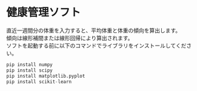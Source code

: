 # 健康管理ソフト
直近一週間分の体重を入力すると、平均体重と体重の傾向を算出します。<br>
傾向は線形補間または線形回帰により算出されます。<br>
ソフトを起動する前に以下のコマンドでライブラリをインストールしてください。
```python
pip install numpy
pip install scipy
pip install matplotlib.pyplot
pip install scikit-learn
```